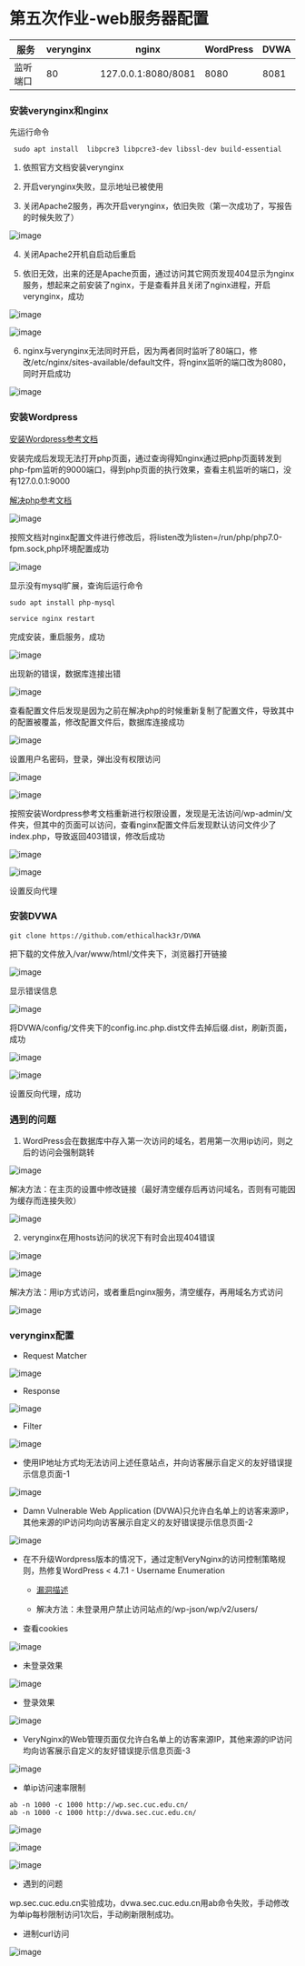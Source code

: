 # 第五次作业-web服务器配置

服务|verynginx|nginx|WordPress|DVWA
----|----|----|----|----
监听端口|80|127.0.0.1:8080/8081|8080|8081

### 安装verynginx和nginx

先运行命令
```
 sudo apt install  libpcre3 libpcre3-dev libssl-dev build-essential
```

1. 依照官方文档安装verynginx

2. 开启verynginx失败，显示地址已被使用

3. 关闭Apache2服务，再次开启verynginx，依旧失败（第一次成功了，写报告的时候失败了）

![image](1.png)

4. 关闭Apache2开机自启动后重启

5. 依旧无效，出来的还是Apache页面，通过访问其它网页发现404显示为nginx服务，想起来之前安装了nginx，于是查看并且关闭了nginx进程，开启verynginx，成功

![image](3.png)

![image](4.png)

6. nginx与verynginx无法同时开启，因为两者同时监听了80端口，修改/etc/nginx/sites-available/default文件，将nginx监听的端口改为8080，同时开启成功

![image](5.png)

### 安装Wordpress

[安装Wordpress参考文档](https://www.digitalocean.com/community/tutorials/how-to-install-wordpress-with-lemp-on-ubuntu-16-04)

安装完成后发现无法打开php页面，通过查询得知nginx通过把php页面转发到php-fpm监听的9000端口，得到php页面的执行效果，查看主机监听的端口，没有127.0.0.1:9000

[解决php参考文档](https://note.youdao.com/)

![image](7.png)

按照文档对nginx配置文件进行修改后，将listen改为listen=/run/php/php7.0-fpm.sock,php环境配置成功

![image](8.png)

显示没有mysql扩展，查询后运行命令

```
sudo apt install php-mysql

service nginx restart
```

完成安装，重启服务，成功

![image](9.png)

出现新的错误，数据库连接出错

![image](10.png)

查看配置文件后发现是因为之前在解决php的时候重新复制了配置文件，导致其中的配置被覆盖，修改配置文件后，数据库连接成功

![image](11.png)

设置用户名密码，登录，弹出没有权限访问

![image](12.png)

![image](13.png)

按照安装Wordpress参考文档重新进行权限设置，发现是无法访问/wp-admin/文件夹，但其中的页面可以访问，查看nginx配置文件后发现默认访问文件少了index.php，导致返回403错误，修改后成功

![image](14.png)

![image](15.png)

设置反向代理

### 安装DVWA

```
git clone https://github.com/ethicalhack3r/DVWA
```

把下载的文件放入/var/www/html/文件夹下，浏览器打开链接

![image](16.png)

显示错误信息

![image](17.png)

将DVWA/config/文件夹下的config.inc.php.dist文件去掉后缀.dist，刷新页面，成功

![image](14.png)

![image](19.png)

设置反向代理，成功

### 遇到的问题

1. WordPress会在数据库中存入第一次访问的域名，若用第一次用ip访问，则之后的访问会强制跳转
 
![image](20.png)

解决方法：在主页的设置中修改链接（最好清空缓存后再访问域名，否则有可能因为缓存而连接失败）

![image](21.png)

2. verynginx在用hosts访问的状况下有时会出现404错误

![image](22.png)

![image](23.png)

解决方法：用ip方式访问，或者重启nginx服务，清空缓存，再用域名方式访问

![image](24.png)

### verynginx配置
* Request Matcher

![image](25.png)

* Response

![image](26.png)

* Filter 

![image](27.png)

* 使用IP地址方式均无法访问上述任意站点，并向访客展示自定义的友好错误提示信息页面-1

![image](28.png)

* Damn Vulnerable Web Application (DVWA)只允许白名单上的访客来源IP，其他来源的IP访问均向访客展示自定义的友好错误提示信息页面-2
 
![image](29.png)

* 在不升级Wordpress版本的情况下，通过定制VeryNginx的访问控制策略规则，热修复WordPress < 4.7.1 - Username Enumeration
  
  * [漏洞描述](http://www.cnblogs.com/adislj777/p/6980472.html)
  
  * 解决方法：未登录用户禁止访问站点的/wp-json/wp/v2/users/

* 查看cookies
  
![image](30.png)

* 未登录效果

![image](31.png)

* 登录效果

![image](32.png)

* VeryNginx的Web管理页面仅允许白名单上的访客来源IP，其他来源的IP访问均向访客展示自定义的友好错误提示信息页面-3

![image](33.png)

* 单ip访问速率限制
 
```
ab -n 1000 -c 1000 http://wp.sec.cuc.edu.cn/
ab -n 1000 -c 1000 http://dvwa.sec.cuc.edu.cn/
```

![image](35.png)

![image](37.png)

![image](38.png)

* 遇到的问题

wp.sec.cuc.edu.cn实验成功，dvwa.sec.cuc.edu.cn用ab命令失败，手动修改为单ip每秒限制访问1次后，手动刷新限制成功。

* 进制curl访问

![image](36.png)